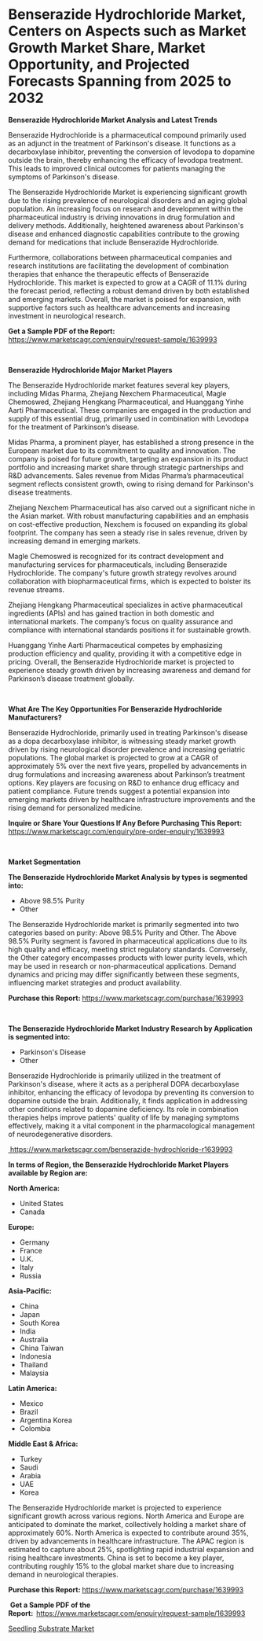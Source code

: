 <p><h1>Benserazide Hydrochloride Market, Centers on Aspects such as Market Growth Market Share, Market Opportunity, and Projected Forecasts Spanning from 2025 to 2032</h1></p><p><strong>Benserazide Hydrochloride Market Analysis and Latest Trends</strong></p>
<p><p>Benserazide Hydrochloride is a pharmaceutical compound primarily used as an adjunct in the treatment of Parkinson's disease. It functions as a decarboxylase inhibitor, preventing the conversion of levodopa to dopamine outside the brain, thereby enhancing the efficacy of levodopa treatment. This leads to improved clinical outcomes for patients managing the symptoms of Parkinson's disease.</p><p>The Benserazide Hydrochloride Market is experiencing significant growth due to the rising prevalence of neurological disorders and an aging global population. An increasing focus on research and development within the pharmaceutical industry is driving innovations in drug formulation and delivery methods. Additionally, heightened awareness about Parkinson's disease and enhanced diagnostic capabilities contribute to the growing demand for medications that include Benserazide Hydrochloride.</p><p>Furthermore, collaborations between pharmaceutical companies and research institutions are facilitating the development of combination therapies that enhance the therapeutic effects of Benserazide Hydrochloride. This market is expected to grow at a CAGR of 11.1% during the forecast period, reflecting a robust demand driven by both established and emerging markets. Overall, the market is poised for expansion, with supportive factors such as healthcare advancements and increasing investment in neurological research.</p></p>
<p><strong>Get a Sample PDF of the Report:&nbsp;</strong> <a href="https://www.marketscagr.com/enquiry/request-sample/1639993?utm_campaign=1743&utm_medium=2&utm_source=Github&utm_content=ia&utm_term=31012025&utm_id=benserazide-hydrochloride">https://www.marketscagr.com/enquiry/request-sample/1639993</a></p>
<p>&nbsp;</p>
<p><strong>Benserazide Hydrochloride Major Market Players</strong></p>
<p><p>The Benserazide Hydrochloride market features several key players, including Midas Pharma, Zhejiang Nexchem Pharmaceutical, Magle Chemoswed, Zhejiang Hengkang Pharmaceutical, and Huanggang Yinhe Aarti Pharmaceutical. These companies are engaged in the production and supply of this essential drug, primarily used in combination with Levodopa for the treatment of Parkinson’s disease.</p><p>Midas Pharma, a prominent player, has established a strong presence in the European market due to its commitment to quality and innovation. The company is poised for future growth, targeting an expansion in its product portfolio and increasing market share through strategic partnerships and R&D advancements. Sales revenue from Midas Pharma’s pharmaceutical segment reflects consistent growth, owing to rising demand for Parkinson's disease treatments.</p><p>Zhejiang Nexchem Pharmaceutical has also carved out a significant niche in the Asian market. With robust manufacturing capabilities and an emphasis on cost-effective production, Nexchem is focused on expanding its global footprint. The company has seen a steady rise in sales revenue, driven by increasing demand in emerging markets.</p><p>Magle Chemoswed is recognized for its contract development and manufacturing services for pharmaceuticals, including Benserazide Hydrochloride. The company's future growth strategy revolves around collaboration with biopharmaceutical firms, which is expected to bolster its revenue streams.</p><p>Zhejiang Hengkang Pharmaceutical specializes in active pharmaceutical ingredients (APIs) and has gained traction in both domestic and international markets. The company’s focus on quality assurance and compliance with international standards positions it for sustainable growth.</p><p>Huanggang Yinhe Aarti Pharmaceutical competes by emphasizing production efficiency and quality, providing it with a competitive edge in pricing. Overall, the Benserazide Hydrochloride market is projected to experience steady growth driven by increasing awareness and demand for Parkinson’s disease treatment globally.</p></p>
<p>&nbsp;</p>
<p><strong>What Are The Key Opportunities For Benserazide Hydrochloride Manufacturers?</strong></p>
<p><p>Benserazide Hydrochloride, primarily used in treating Parkinson's disease as a dopa decarboxylase inhibitor, is witnessing steady market growth driven by rising neurological disorder prevalence and increasing geriatric populations. The global market is projected to grow at a CAGR of approximately 5% over the next five years, propelled by advancements in drug formulations and increasing awareness about Parkinson’s treatment options. Key players are focusing on R&D to enhance drug efficacy and patient compliance. Future trends suggest a potential expansion into emerging markets driven by healthcare infrastructure improvements and the rising demand for personalized medicine.</p></p>
<p><strong>Inquire or Share Your Questions If Any Before Purchasing This Report:</strong> <a href="https://www.marketscagr.com/enquiry/pre-order-enquiry/1639993?utm_campaign=1743&utm_medium=2&utm_source=Github&utm_content=ia&utm_term=31012025&utm_id=benserazide-hydrochloride">https://www.marketscagr.com/enquiry/pre-order-enquiry/1639993</a></p>
<p>&nbsp;</p>
<p><strong>Market Segmentation</strong></p>
<p><strong>The Benserazide Hydrochloride Market Analysis by types is segmented into:</strong></p>
<p><ul><li>Above 98.5% Purity</li><li>Other</li></ul></p>
<p><p>The Benserazide Hydrochloride market is primarily segmented into two categories based on purity: Above 98.5% Purity and Other. The Above 98.5% Purity segment is favored in pharmaceutical applications due to its high quality and efficacy, meeting strict regulatory standards. Conversely, the Other category encompasses products with lower purity levels, which may be used in research or non-pharmaceutical applications. Demand dynamics and pricing may differ significantly between these segments, influencing market strategies and product availability.</p></p>
<p><strong>Purchase this Report:&nbsp;</strong><a href="https://www.marketscagr.com/purchase/1639993?utm_campaign=1743&utm_medium=2&utm_source=Github&utm_content=ia&utm_term=31012025&utm_id=benserazide-hydrochloride">https://www.marketscagr.com/purchase/1639993</a></p>
<p>&nbsp;</p>
<p><strong>The Benserazide Hydrochloride Market Industry Research by Application is segmented into:</strong></p>
<p><ul><li>Parkinson's Disease</li><li>Other</li></ul></p>
<p><p>Benserazide Hydrochloride is primarily utilized in the treatment of Parkinson's disease, where it acts as a peripheral DOPA decarboxylase inhibitor, enhancing the efficacy of levodopa by preventing its conversion to dopamine outside the brain. Additionally, it finds application in addressing other conditions related to dopamine deficiency. Its role in combination therapies helps improve patients' quality of life by managing symptoms effectively, making it a vital component in the pharmacological management of neurodegenerative disorders.</p></p>
<p><a href="https://www.marketscagr.com/benserazide-hydrochloride-r1639993?utm_campaign=1743&utm_medium=2&utm_source=Github&utm_content=ia&utm_term=31012025&utm_id=benserazide-hydrochloride">&nbsp;https://www.marketscagr.com/benserazide-hydrochloride-r1639993</a></p>
<p><strong>In terms of Region, the Benserazide Hydrochloride Market Players available by Region are:</strong></p>
<p>
    <p> <strong> North America: </strong>
        <ul>
            <li>United States</li>
            <li>Canada</li>
        </ul>
        </p> 
    <p> <strong> Europe: </strong>
        <ul>
            <li>Germany</li>
            <li>France</li>
            <li>U.K.</li>
            <li>Italy</li>
            <li>Russia</li>
        </ul>
        </p> 
    <p> <strong> Asia-Pacific: </strong>
        <ul>
            <li>China</li>
            <li>Japan</li>
            <li>South Korea</li>
            <li>India</li>
            <li>Australia</li>
            <li>China Taiwan</li>
            <li>Indonesia</li>
            <li>Thailand</li>
            <li>Malaysia</li>
        </ul>
        </p> 
    <p> <strong> Latin America: </strong>
        <ul>
            <li>Mexico</li>
            <li>Brazil</li>
            <li>Argentina Korea</li>
            <li>Colombia</li>
        </ul>
        </p> 
    <p> <strong> Middle East & Africa: </strong>
        <ul>
            <li>Turkey</li>
            <li>Saudi</li>
            <li>Arabia</li>
            <li>UAE</li>
            <li>Korea</li>
        </ul>
    </p>
    </p>
<p><p>The Benserazide Hydrochloride market is projected to experience significant growth across various regions. North America and Europe are anticipated to dominate the market, collectively holding a market share of approximately 60%. North America is expected to contribute around 35%, driven by advancements in healthcare infrastructure. The APAC region is estimated to capture about 25%, spotlighting rapid industrial expansion and rising healthcare investments. China is set to become a key player, contributing roughly 15% to the global market share due to increasing demand in neurological therapies.</p></p>
<p><strong>Purchase this Report: </strong><a href="https://www.marketscagr.com/purchase/1639993?utm_campaign=1743&utm_medium=2&utm_source=Github&utm_content=ia&utm_term=31012025&utm_id=benserazide-hydrochloride">https://www.marketscagr.com/purchase/1639993</a></p>
<p>&nbsp;<strong>Get a Sample PDF of the Report:&nbsp;&nbsp;</strong><a href="https://www.marketscagr.com/enquiry/request-sample/1639993?utm_campaign=1743&utm_medium=2&utm_source=Github&utm_content=ia&utm_term=31012025&utm_id=benserazide-hydrochloride">https://www.marketscagr.com/enquiry/request-sample/1639993</a></p>
<p><strong></strong></p>
<p><p><a href="https://github.com/mookiesville/Market-Research-Report-List-1/blob/main/seedling-substrate-market.md?utm_campaign=1743&utm_medium=2&utm_source=Github&utm_content=ia&utm_term=31012025&utm_id=benserazide-hydrochloride">Seedling Substrate Market</a></p></p>
